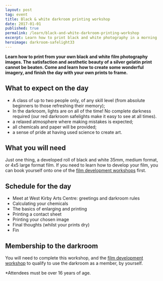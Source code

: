 ```yaml
---
layout: post
tag: event
title: Black & white darkroom printing workshop
date: 2017-01-01
published: true
permalink: /learn/black-and-white-darkroom-printing-workshop
excerpt: Learn how to print black and white photography in a morning
heroimage: darkroom-safelight33
---
```


**Learn how to print from your own  black and white film photography images. The satisfaction and aesthetic beauty of a silver gelatin print cannot be beaten. Come and learn how to create some wonderful imagery, and finish the day with your own prints to frame.**

## What to expect on the day
- A class of up to two people only, of any skill level (from absolute beginners to those refreshing their memory);
- In the darkroom, lights are on all of the time! No complete darkness required (our red darkroom safelights make it easy to see at all times).
- a relaxed atmosphere where making mistakes is expected;
- all chemicals and paper will be provided;
- a sense of pride at having used science to create art.

## What you will need

Just one thing, a developed roll of black and white 35mm, medium format, or 4x5 large format film. If you need to learn how to develop your film, you can book yourself onto one of the [film development workshops](/learn) first.

## Schedule for the day

* Meet at West Kirby Arts Centre: greetings and darkroom rules
* Calculating your chemicals
* The basics of enlarging and printing
* Printing a contact sheet
* Printing your chosen image
* Final thoughts (whilst your prints dry)
* Fin

## Membership to the darkroom

You will need to complete this workshop, and the [film development workshop](/learn) to qualify to use the darkroom as a member, by yourself.

*Attendees must be over 16 years of age.
